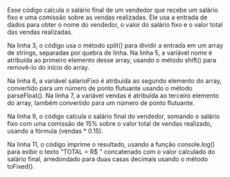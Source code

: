 Esse código calcula o salário final de um vendedor que recebe um salário fixo e uma comissão sobre as vendas realizadas. Ele usa a entrada de dados para obter o nome do vendedor, o valor do salário fixo e o valor total das vendas realizadas.

Na linha 3, o código usa o método split() para dividir a entrada em um array de strings, separadas por quebra de linha. Na linha 5, a variável nome é atribuída ao primeiro elemento desse array, usando o método shift() para removê-lo do início do array.

Na linha 6, a variável salarioFixo é atribuída ao segundo elemento do array, convertido para um número de ponto flutuante usando o método parseFloat(). Na linha 7, a variável vendas é atribuída ao terceiro elemento do array, também convertido para um número de ponto flutuante.

Na linha 9, o código calcula o salário final do vendedor, somando o salário fixo com uma comissão de 15% sobre o valor total de vendas realizado, usando a fórmula (vendas * 0.15).

Na linha 11, o código imprime o resultado, usando a função console.log() para exibir o texto "TOTAL = R$ " concatenado com o valor calculado do salário final, arredondado para duas casas decimais usando o método toFixed().
